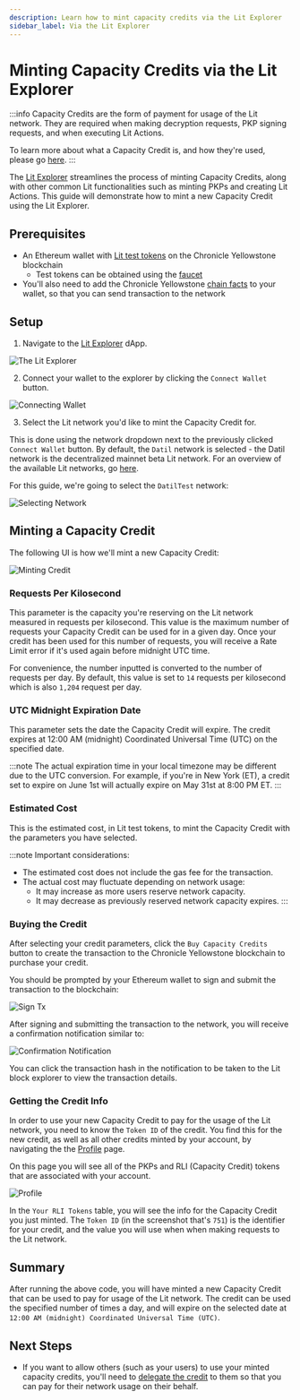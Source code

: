```yaml
---
description: Learn how to mint capacity credits via the Lit Explorer
sidebar_label: Via the Lit Explorer
---
```


# Minting Capacity Credits via the Lit Explorer

:::info
Capacity Credits are the form of payment for usage of the Lit network. They are required when making decryption requests, PKP signing requests, and when executing Lit Actions.

To learn more about what a Capacity Credit is, and how they're used, please go [here](../../../learn/paying-for-lit/capacity-credits).
:::

The [Lit Explorer](https://explorer.litprotocol.com/) streamlines the process of minting Capacity Credits, along with other common Lit functionalities such as minting PKPs and creating Lit Actions. This guide will demonstrate how to mint a new Capacity Credit using the Lit Explorer.

## Prerequisites

- An Ethereum wallet with [Lit test tokens](../../../learn/overview/how-it-works/overview#the-lit-protocol-token) on the Chronicle Yellowstone blockchain
    - Test tokens can be obtained using the [faucet](https://chronicle-yellowstone-faucet.getlit.dev/)
- You'll also need to add the Chronicle Yellowstone [chain facts](../../../learn/overview/how-it-works/lit-blockchains/chronicle-yellowstone#connecting-to-chronicle-yellowstone) to your wallet, so that you can send transaction to the network

## Setup

1. Navigate to the [Lit Explorer](https://explorer.litprotocol.com/) dApp.

![The Lit Explorer](../../../../static/build/capacity-credits/minting/via-lit-explorer/lit-explorer.png)

2. Connect your wallet to the explorer by clicking the `Connect Wallet` button.

![Connecting Wallet](../../../../static/build/capacity-credits/minting/via-lit-explorer/connecting-wallet.png)

3. Select the Lit network you'd like to mint the Capacity Credit for.

This is done using the network dropdown next to the previously clicked `Connect Wallet` button. By default, the `Datil` network is selected - the Datil network is the decentralized mainnet beta Lit network. For an overview of the available Lit networks, go [here](../../connecting-to-a-lit-network/connecting.md).

For this guide, we're going to select the `DatilTest` network:

![Selecting Network](../../../../static/build/capacity-credits/minting/via-lit-explorer/selecting-datil-test.png)

## Minting a Capacity Credit

The following UI is how we'll mint a new Capacity Credit:

![Minting Credit](../../../../static/build/capacity-credits/minting/via-lit-explorer/minting-credit.png)

### Requests Per Kilosecond

This parameter is the capacity you're reserving on the Lit network measured in requests per kilosecond. This value is the maximum number of requests your Capacity Credit can be used for in a given day. Once your credit has been used for this number of requests, you will receive a Rate Limit error if it's used again before midnight UTC time.

For convenience, the number inputted is converted to the number of requests per day. By default, this value is set to `14` requests per kilosecond which is also `1,204` request per day.

### UTC Midnight Expiration Date

This parameter sets the date the Capacity Credit will expire. The credit expires at 12:00 AM (midnight) Coordinated Universal Time (UTC) on the specified date.

:::note
The actual expiration time in your local timezone may be different due to the UTC conversion. For example, if you're in New York (ET), a credit set to expire on June 1st will actually expire on May 31st at 8:00 PM ET.
:::

### Estimated Cost

This is the estimated cost, in Lit test tokens, to mint the Capacity Credit with the parameters you have selected.

:::note
Important considerations:

- The estimated cost does not include the gas fee for the transaction.
- The actual cost may fluctuate depending on network usage:
    - It may increase as more users reserve network capacity.
    - It may decrease as previously reserved network capacity expires.
:::

### Buying the Credit

After selecting your credit parameters, click the `Buy Capacity Credits` button to create the transaction to the Chronicle Yellowstone blockchain to purchase your credit.

You should be prompted by your Ethereum wallet to sign and submit the transaction to the blockchain:

![Sign Tx](../../../../static/build/capacity-credits/minting/via-lit-explorer/sign-tx.png)

After signing and submitting the transaction to the network, you will receive a confirmation notification similar to:

![Confirmation Notification](../../../../static/build/capacity-credits/minting/via-lit-explorer/confirmation-notification.png)

You can click the transaction hash in the notification to be taken to the Lit block explorer to view the transaction details.

### Getting the Credit Info

In order to use your new Capacity Credit to pay for the usage of the Lit network, you need to know the `Token ID` of the credit. You find this for the new credit, as well as all other credits minted by your account, by navigating the the [Profile](https://explorer.litprotocol.com/profile) page.

On this page you will see all of the PKPs and RLI (Capacity Credit) tokens that are associated with your account.

![Profile](../../../../static/build/capacity-credits/minting/via-lit-explorer/profile.png)

In the `Your RLI Tokens` table, you will see the info for the Capacity Credit you just minted. The `Token ID` (in the screenshot that's `751`) is the identifier for your credit, and the value you will use when when making requests to the Lit network.

## Summary

After running the above code, you will have minted a new Capacity Credit that can be used to pay for usage of the Lit network. The credit can be used the specified number of times a day, and will expire on the selected date at `12:00 AM (midnight) Coordinated Universal Time (UTC)`.

## Next Steps

- If you want to allow others (such as your users) to use your minted capacity credits, you'll need to [delegate the credit](../delegating/to-an-eth-address) to them so that you can pay for their network usage on their behalf.
